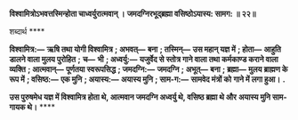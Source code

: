 **विश्वामित्रोऽभवत्तस्मिन्होता चाध्वर्युरात्मवान् ।** **जमदग्निरभूद्ब्रह्मा वसिष्ठोऽयास्य: सामग: ॥ २२॥** 

शब्दार्थ **** 

**विश्वामित्र:—** **ऋषि तथा योगी विश्वामित्र** **; अभवत्—** **बना** **; तस्मिन्—** **उस महान् यज्ञ में** **; होता—** **आहुति डालने वाला मुलय पुरोहित** **;** **च—** **भी** **; अध्वर्यु:—** **यजुर्वेद से स्तोत्र गाने वाला तथा कर्मकाण्ड कराने वाला व्यक्ति** **; आत्मवान्—** **पूर्णतया स्वरूपसिद्ध** **; जमदग्नि:—** **जमदग्नि** **; अभूत्—** **बना** **; ब्रह्मा—** **मुलय ब्राह्मण के रूप में** **; वसिष्ठ:—** **एक मुनि** **; अयास्य:—** **अयास्य मुनि** **; साम-ग:—** **सामवेद मंत्रों को** **गाने में लगा हुआ।** **.** 

**उस पुरुषमेध यज्ञ में विश्वामित्र होता थे, आत्मवान जमदग्नि अध्वर्यु थे, वसिष्ठ ब्रह्मा थे और** **अयास्य मुनि साम-गायक थे।** **** 